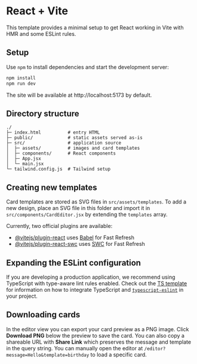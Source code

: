 # React + Vite

This template provides a minimal setup to get React working in Vite with HMR and some ESLint rules.

## Setup

Use `npm` to install dependencies and start the development server:

```bash
npm install
npm run dev
```

The site will be available at http://localhost:5173 by default.

## Directory structure

```
./
├─ index.html          # entry HTML
├─ public/             # static assets served as-is
├─ src/                # application source
│  ├─ assets/          # images and card templates
│  ├─ components/      # React components
│  ├─ App.jsx
│  └─ main.jsx
└─ tailwind.config.js  # Tailwind setup
```

## Creating new templates

Card templates are stored as SVG files in `src/assets/templates`. To add a new
design, place an SVG file in this folder and import it in
`src/components/CardEditor.jsx` by extending the `templates` array.

Currently, two official plugins are available:

- [@vitejs/plugin-react](https://github.com/vitejs/vite-plugin-react/blob/main/packages/plugin-react) uses [Babel](https://babeljs.io/) for Fast Refresh
- [@vitejs/plugin-react-swc](https://github.com/vitejs/vite-plugin-react/blob/main/packages/plugin-react-swc) uses [SWC](https://swc.rs/) for Fast Refresh

## Expanding the ESLint configuration

If you are developing a production application, we recommend using TypeScript with type-aware lint rules enabled. Check out the [TS template](https://github.com/vitejs/vite/tree/main/packages/create-vite/template-react-ts) for information on how to integrate TypeScript and [`typescript-eslint`](https://typescript-eslint.io) in your project.

## Downloading cards

In the editor view you can export your card preview as a PNG image. Click **Download PNG** below the preview to save the card. You can also copy a shareable URL with **Share Link** which preserves the message and template in the query string.
You can manually open the editor at `/editor?message=Hello&template=birthday` to load a specific card.
